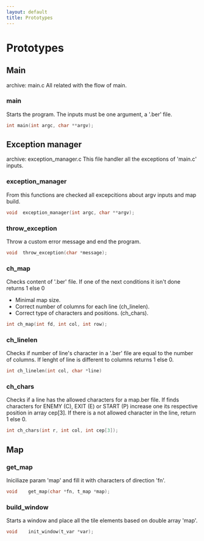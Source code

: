 ```yaml
---
layout: default
title: Prototypes
---
```


# Prototypes

## Main

archive: main.c
All related with the flow of main.

### main

Starts the program. The inputs must be one argument, a '.ber' file.

```c
int main(int argc, char **argv);
```

## Exception manager

archive: exception_manager.c
This file handler all the exceptions of 'main.c' inputs.

### exception_manager

From this functions are checked all excepcitions about argv inputs and
map build.

```c
void  exception_manager(int argc, char **argv);
```

### throw_exception

Throw a custom error message and end the program.

```c
void  throw_exception(char *message);
```

### ch_map

Checks content of '.ber' file. If one of the next conditions it isn't
done returns 1 else 0
- Minimal map size.
- Correct number of columns for each line (ch_linelen).
- Correct type of characters and positions. (ch_chars).

```c
int ch_map(int fd, int col, int row);
```

### ch_linelen

Checks if number of line's character in a '.ber' file are equal to
the number of columns. If lenght of line is different to columns 
returns 1 else 0.

```c
int ch_linelen(int col, char *line)
```

### ch_chars

Checks if a line has the allowed characters for a map.ber file.
If finds characters for ENEMY (C), EXIT (E) or START (P) increase one
its respective position in array cep[3]. If there is a not allowed 
character in the line, return 1 else 0.

```c
int ch_chars(int r, int col, int cep[3]);
```

## Map

### get_map

Iniciliaze param 'map' and fill it with characters of 
direction 'fn'.

```c
void	get_map(char *fn, t_map *map);
```

### build_window

Starts a window and place all the tile elements based on 
double array 'map'.

```c
void	init_window(t_var *var);
```
